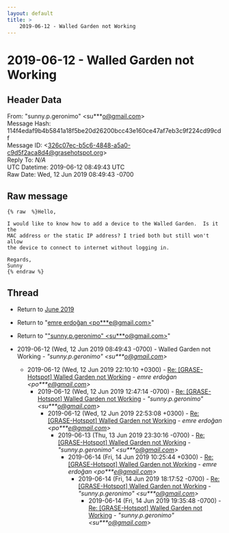 ```yaml
---
layout: default
title: >
    2019-06-12 - Walled Garden not Working
---
```


# 2019-06-12 - Walled Garden not Working

## Header Data

From: "sunny.p.geronimo" \<su***o@gmail.com\><br>
Message Hash: 114f4edaf9b4b5841a18f5be20d26200bcc43e160ce47af7eb3c9f224cd99cdf<br>
Message ID: \<326c07ec-b5c6-4848-a5a0-c9d5f2aca8d4@grasehotspot.org\><br>
Reply To: _N/A_<br>
UTC Datetime: 2019-06-12 08:49:43 UTC<br>
Raw Date: Wed, 12 Jun 2019 08:49:43 -0700<br>

## Raw message

```
{% raw  %}Hello,

I would like to know how to add a device to the Walled Garden.  Is it the 
MAC address or the static IP address? I tried both but still won't allow 
the device to connect to internet without logging in.

Regards,
Sunny
{% endraw %}
```

## Thread

+ Return to [June 2019](/archive/2019/06)

+ Return to "[emre erdoğan <po***e<span>@</span>gmail.com>](/authors/po___e_at_gmail_com)"
+ Return to "["sunny.p.geronimo" <su***o<span>@</span>gmail.com>](/authors/su___o_at_gmail_com)"

+ 2019-06-12 (Wed, 12 Jun 2019 08:49:43 -0700) - Walled Garden not Working - _"sunny.p.geronimo" \<su***o@gmail.com\>_
  + 2019-06-12 (Wed, 12 Jun 2019 22:10:10 +0300) - [Re: [GRASE-Hotspot] Walled Garden not Working](/archive/2019/06/483ecd7c23d659efd0aff165327f37c7c43f5f6c968f6f71581a5925833e86ca) - _emre erdoğan \<po***e@gmail.com\>_
    + 2019-06-12 (Wed, 12 Jun 2019 12:47:14 -0700) - [Re: [GRASE-Hotspot] Walled Garden not Working](/archive/2019/06/d4c221c6aabea73647198e4719b7f76ae5d169a23570b25aca38cf39aa0d7a82) - _"sunny.p.geronimo" \<su***o@gmail.com\>_
      + 2019-06-12 (Wed, 12 Jun 2019 22:53:08 +0300) - [Re: [GRASE-Hotspot] Walled Garden not Working](/archive/2019/06/61adab21597759ecc21b438c222a1ce149c1729cbdd381adcc47742be72227f2) - _emre erdoğan \<po***e@gmail.com\>_
        + 2019-06-13 (Thu, 13 Jun 2019 23:30:16 -0700) - [Re: [GRASE-Hotspot] Walled Garden not Working](/archive/2019/06/07fc22b3c12c6ea8240e58163a3948730e1bf004f60978781cc4cab6195c4be9) - _"sunny.p.geronimo" \<su***o@gmail.com\>_
          + 2019-06-14 (Fri, 14 Jun 2019 10:25:44 +0300) - [Re: [GRASE-Hotspot] Walled Garden not Working](/archive/2019/06/0b72a3bba82cfe48ce26c0124251fca12872716cb3029afd219310e6dcb0420f) - _emre erdoğan \<po***e@gmail.com\>_
            + 2019-06-14 (Fri, 14 Jun 2019 18:17:52 -0700) - [Re: [GRASE-Hotspot] Walled Garden not Working](/archive/2019/06/083fc01983781d12606fe5bb616bd0cb34155e7198b95f345e3cd35fcca46734) - _"sunny.p.geronimo" \<su***o@gmail.com\>_
              + 2019-06-14 (Fri, 14 Jun 2019 19:35:48 -0700) - [Re: [GRASE-Hotspot] Walled Garden not Working](/archive/2019/06/307fa71d4a9a342f8f784508dae706d901d907404a4332d46d3962d5643689a2) - _"sunny.p.geronimo" \<su***o@gmail.com\>_


